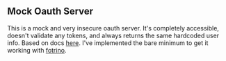 ## Mock Oauth Server

This is a mock and very insecure oauth server. It's completely accessible, doesn't validate any tokens, and always returns the same hardcoded user info. Based on docs [here](https://medium.com/@darutk/diagrams-and-movies-of-all-the-oauth-2-0-flows-194f3c3ade85). I've implemented the bare minimum to get it working with [fotrino](https://www.fotrino.com/).
